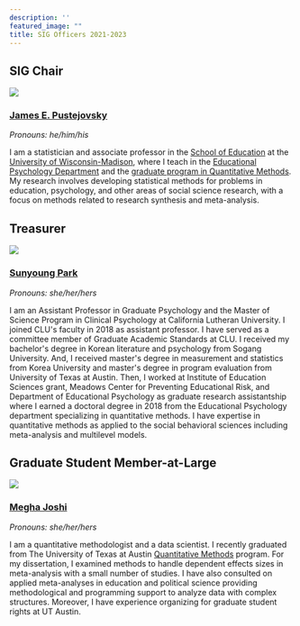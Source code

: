 ```yaml
---
description: ''
featured_image: ""
title: SIG Officers 2021-2023
---
```


## **SIG Chair**

![](/images/jep.jpg)

### [**James E. Pustejovsky**](https://www.jepusto.com/)

*Pronouns: he/him/his*

I am a statistician and associate professor in the [School of Education](https://education.wisc.edu/) at the [University of Wisconsin-Madison](https://www.wisc.edu/), where I teach in the [Educational Psychology Department](https://edpsych.education.wisc.edu/) and the [graduate program in Quantitative Methods](https://edpsych.education.wisc.edu/academics/quantitative-methods/). My research involves developing statistical methods for problems in education, psychology, and other areas of social science research, with a focus on methods related to research synthesis and meta-analysis.

## Treasurer

![](/images/sp.jpg)

### [**Sunyoung Park**](https://www.callutheran.edu/faculty/profile.html?id=sunyoungpark)

*Pronouns: she/her/hers*

I am an Assistant Professor in Graduate Psychology and the Master of Science Program in Clinical Psychology at California Lutheran University. I joined CLU's faculty in 2018 as assistant professor. I have served as a committee member of Graduate Academic Standards at CLU. I received my bachelor's degree in Korean literature and psychology from Sogang University. And, I received master's degree in measurement and statistics from Korea University and master's degree in program evaluation from University of Texas at Austin. Then, I worked at Institute of Education Sciences grant, Meadows Center for Preventing Educational Risk, and Department of Educational Psychology as graduate research assistantship where I earned a doctoral degree in 2018 from the Educational Psychology department specializing in quantitative methods. I have expertise in quantitative methods as applied to the social behavioral sciences including meta-analysis and multilevel models. 

## Graduate Student Member-at-Large

![](/images/mj.jpeg)

### [**Megha Joshi**](https://meghapsimatrix.com/)

*Pronouns: she/her/hers*

I am a quantitative methodologist and a data scientist. I recently graduated from The University of Texas at Austin [Quantitative Methods](https://education.utexas.edu/departments/educational-psychology/graduate-programs/quantitative-methods) program. For my dissertation, I examined methods to handle dependent effects sizes in meta-analysis with a small number of studies. I have also consulted on applied meta-analyses in education and political science providing methodological and programming support to analyze data with complex structures. Moreover, I have experience organizing for graduate student rights at UT Austin.
